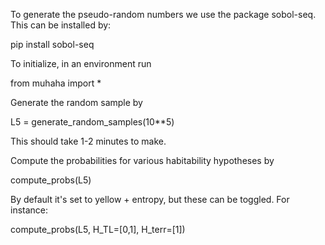 To generate the pseudo-random numbers we use the package sobol-seq.  This can be installed by:

pip install sobol-seq

To initialize, in an environment run

from muhaha import *

Generate the random sample by

L5 = generate_random_samples(10**5)

This should take 1-2 minutes to make.

Compute the probabilities for various habitability hypotheses by

compute_probs(L5)

By default it's set to yellow + entropy, but these can be toggled.  For instance:

compute_probs(L5, H_TL=[0,1], H_terr=[1])
